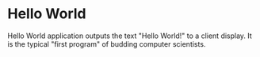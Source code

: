 Hello World
===========

Hello World application outputs the text "Hello World!" to a client display. It is the typical "first program" of budding computer scientists.
